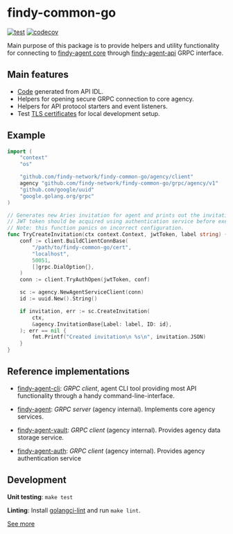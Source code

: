 # findy-common-go

[![test](https://github.com/findy-network/findy-common-go/actions/workflows/test.yml/badge.svg?branch=dev)](https://github.com/findy-network/findy-common-go/actions/workflows/test.yml)
[![codecov](https://codecov.io/gh/findy-network/findy-common-go/branch/master/graph/badge.svg?token=76WUVL6IPS)](https://codecov.io/gh/findy-network/findy-common-go)

Main purpose of this package is to provide helpers and utility functionality for connecting to [findy-agent core](https://github.com/findy-network/findy-agent) through [findy-agent-api](https://github.com/findy-network/findy-agent-api) GRPC interface.

## Main features

- [Code](./grpc) generated from API IDL.
- Helpers for opening secure GRPC connection to core agency.
- Helpers for API protocol starters and event listeners.
- Test [TLS certificates](./cert) for local development setup.

## Example

```go
import (
	"context"
	"os"

	"github.com/findy-network/findy-common-go/agency/client"
	agency "github.com/findy-network/findy-common-go/grpc/agency/v1"
	"github.com/google/uuid"
	"google.golang.org/grpc"
)

// Generates new Aries invitation for agent and prints out the invitation JSON string.
// JWT token should be acquired using authentication service before executing this call.
// Note: this function panics on incorrect configuration.
func TryCreateInvitation(ctx context.Context, jwtToken, label string) {
	conf := client.BuildClientConnBase(
		"/path/to/findy-common-go/cert",
		"localhost",
		50051,
		[]grpc.DialOption{},
	)
	conn := client.TryAuthOpen(jwtToken, conf)

	sc := agency.NewAgentServiceClient(conn)
	id := uuid.New().String()

	if invitation, err := sc.CreateInvitation(
		ctx,
		&agency.InvitationBase{Label: label, ID: id},
	); err == nil {
		fmt.Printf("Created invitation\n %s\n", invitation.JSON)
	}
}
```

## Reference implementations

- [findy-agent-cli](https://github.com/findy-network/findy-agent-cli): _GRPC client_, agent CLI tool providing most API functionality through a handy command-line-interface.

- [findy-agent](https://github.com/findy-network/findy-agent): _GRPC server_ (agency internal). Implements core agency services.
- [findy-agent-vault](https://github.com/findy-network/findy-agent-vault): _GRPC client_ (agency internal). Provides agency data storage service.
- [findy-agent-auth](https://github.com/findy-network/findy-agent-auth): _GRPC client_ (agency internal). Provides agency authentication service

## Development

**Unit testing**: `make test`

**Linting**: Install [golangci-lint](https://golangci-lint.run/usage/install/#local-installation) and run `make lint`.

[See more](./scripts/README.md)
